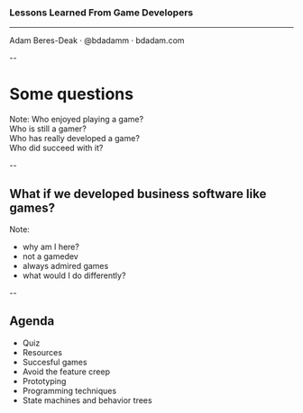 <!-- .slide: data-background="images/2787480520_47bfb95290_o.jpg" -->

### Lessons Learned From Game Developers

***

Adam Beres-Deak &middot; @bdadamm &middot; bdadam.com

--

# Some questions

Note:
Who enjoyed playing a game?  
Who is still a gamer?  
Who has really developed a game?  
Who did succeed with it?

--

## What if we developed business software like games?

Note:
- why am I here?  
- not a gamedev
- always admired games
- what would I do differently?

--

## Agenda
- Quiz
- Resources
- Succesful games
- Avoid the feature creep
- Prototyping
- Programming techniques
- State machines and behavior trees
